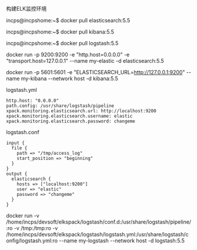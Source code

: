 构建ELK监控环境

incps@incpshome:~$ docker pull elasticsearch:5.5

incps@incpshome:~$ docker pull kibana:5.5

incps@incpshome:~$ docker pull logstash:5.5





docker run -p 9200:9200 -e "http.host=0.0.0.0" -e "transport.host=127.0.0.1" --name my-elastic -d elasticsearch:5.5

docker run -p 5601:5601 -e "ELASTICSEARCH\_URL=http://127.0.0.1:9200" --name my-kibana --network host -d kibana:5.5



logstash.yml

```
http.host: "0.0.0.0"
path.config: /usr/share/logstash/pipeline
xpack.monitoring.elasticsearch.url: http://localhost:9200
xpack.monitoring.elasticsearch.username: elastic
xpack.monitoring.elasticsearch.password: changeme
```

logstash.conf

```
input {
  file {
    path => "/tmp/access_log"
    start_position => "beginning"
  }
}
output {
  elasticsearch {
    hosts => ["localhost:9200"]
    user => "elastic"
    password => "changeme"
  }
}
```



docker run -v /home/incps/devsoft/elkspack/logstash/conf.d:/usr/share/logstash/pipeline/:ro -v /tmp:/tmp:ro -v /home/incps/devsoft/elkspack/logstash/logstash.yml:/usr/share/logstash/config/logstash.yml:ro --name my-logstash --network host -d logstash:5.5

